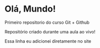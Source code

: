 # Olá, Mundo!
 Primeiro repositorio do curso Git + Github

 Repositório criado durante uma aula ao vivo! 
 
 Essa linha eu adicionei diretamente no site
 
